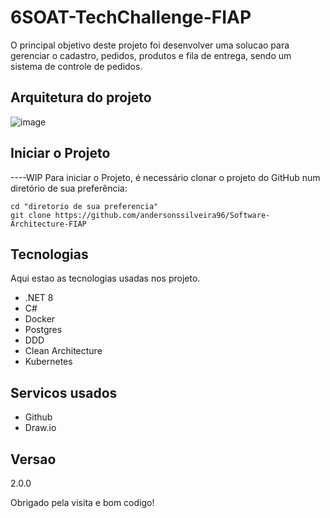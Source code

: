 # 6SOAT-TechChallenge-FIAP
O principal objetivo deste projeto foi desenvolver uma solucao para gerenciar o cadastro, pedidos, produtos e fila de entrega, sendo um sistema de controle de pedidos.

## Arquitetura do projeto
![image](https://github.com/user-attachments/assets/c410c3d7-856d-4145-a549-49b4571d2cd8)

## Iniciar o Projeto
----WIP
Para iniciar o Projeto, é necessário clonar o projeto do GitHub num diretório de sua preferência:

```shell
cd "diretorio de sua preferencia"
git clone https://github.com/andersonssilveira96/Software-Architecture-FIAP
```

## Tecnologias

Aqui estao as tecnologias usadas nos projeto.

* .NET 8
* C#
* Docker
* Postgres
* DDD
* Clean Architecture
* Kubernetes
 
 
## Servicos usados
 
* Github
* Draw.io


## Versao

2.0.0
 
Obrigado pela visita e bom codigo!
